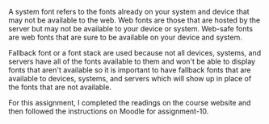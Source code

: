  A system font refers to the fonts already on your system and device that may not be available to the web. Web fonts are those that are hosted by the server but may not be available to your device or system. Web-safe fonts are web fonts that are sure to be available on your device and system.

Fallback font or a font stack are used because not all devices, systems, and servers have all of the fonts available to them and won't be able to display fonts that aren't available so it is important to have fallback fonts that are available to devices, systems, and servers which will show up in place of the fonts that are not available.

For this assignment, I completed the readings on the course website and then followed the instructions on Moodle for assignment-10. 
